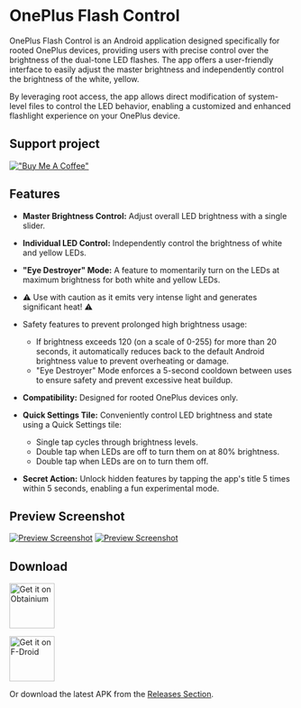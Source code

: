 # OnePlus Flash Control

OnePlus Flash Control is an Android application designed specifically for rooted OnePlus devices, providing users with precise control over the brightness of the dual-tone LED flashes. The app offers a user-friendly interface to easily adjust the master brightness and independently control the brightness of the white, yellow.

By leveraging root access, the app allows direct modification of system-level files to control the LED behavior, enabling a customized and enhanced flashlight experience on your OnePlus device.

## Support project

[!["Buy Me A Coffee"](https://www.buymeacoffee.com/assets/img/custom_images/orange_img.png)](https://buymeacoffee.com/bartixxx32)
## Features

- **Master Brightness Control:** Adjust overall LED brightness with a single slider.
- **Individual LED Control:** Independently control the brightness of white and yellow LEDs.
- **"Eye Destroyer" Mode:** A feature to momentarily turn on the LEDs at maximum brightness for both white and yellow LEDs.
- ⚠️ Use with caution as it emits very intense light and generates significant heat! ⚠️
- Safety features to prevent prolonged high brightness usage:
  - If brightness exceeds 120 (on a scale of 0-255) for more than 20 seconds, it automatically reduces back to the default Android brightness value to prevent overheating or damage.
  - "Eye Destroyer" Mode enforces a 5-second cooldown between uses to ensure safety and prevent excessive heat buildup.

- **Compatibility:** Designed for rooted OnePlus devices only.
- **Quick Settings Tile:** Conveniently control LED brightness and state using a Quick Settings tile:
  - Single tap cycles through brightness levels.
  - Double tap when LEDs are off to turn them on at 80% brightness.
  - Double tap when LEDs are on to turn them off.
- **Secret Action:** Unlock hidden features by tapping the app's title 5 times within 5 seconds, enabling a fun experimental mode.

## Preview Screenshot

[![Preview Screenshot](https://ik.imagekit.io/bartixxx32/ghmirror/tr:w-0.2,r-23/Bartixxx32/Opflashcontrol-app/master/metadata/en-US/images/phoneScreenshots/screenshot1.png)](https://ik.imagekit.io/bartixxx32/ghmirror/Bartixxx32/Opflashcontrol-app/master/metadata/en-US/images/phoneScreenshots/screenshot1.png)
[![Preview Screenshot](https://ik.imagekit.io/bartixxx32/ghmirror/tr:w-0.2,r-23/Bartixxx32/Opflashcontrol-app/master/metadata/en-US/images/phoneScreenshots/screenshot2.png)](https://ik.imagekit.io/bartixxx32/ghmirror/Bartixxx32/Opflashcontrol-app/master/metadata/en-US/images/phoneScreenshots/screenshot2.png)



## Download



[<img src="https://github.com/ImranR98/Obtainium/blob/main/assets/graphics/badge_obtainium.png"
alt="Get it on Obtainium"
height="80">](https://apps.obtainium.imranr.dev/redirect?r=obtainium://app/%7B%22id%22%3A%22com.bartixxx.opflashcontrol%22%2C%22url%22%3A%22https%3A%2F%2Fgithub.com%2FBartixxx32%2FOpflashcontrol-app%22%2C%22author%22%3A%22Bartixxx32%22%2C%22name%22%3A%22OnePlus%20Flash%20Control%22%2C%22preferredApkIndex%22%3A0%2C%22additionalSettings%22%3A%22%7B%5C%22includePrereleases%5C%22%3Atrue%2C%5C%22fallbackToOlderReleases%5C%22%3Atrue%2C%5C%22filterReleaseTitlesByRegEx%5C%22%3A%5C%22%5C%22%2C%5C%22filterReleaseNotesByRegEx%5C%22%3A%5C%22%5C%22%2C%5C%22verifyLatestTag%5C%22%3Afalse%2C%5C%22dontSortReleasesList%5C%22%3Afalse%2C%5C%22useLatestAssetDateAsReleaseDate%5C%22%3Afalse%2C%5C%22releaseTitleAsVersion%5C%22%3Afalse%2C%5C%22trackOnly%5C%22%3Afalse%2C%5C%22versionExtractionRegEx%5C%22%3A%5C%22%5C%22%2C%5C%22matchGroupToUse%5C%22%3A%5C%22%5C%22%2C%5C%22versionDetection%5C%22%3Atrue%2C%5C%22releaseDateAsVersion%5C%22%3Afalse%2C%5C%22useVersionCodeAsOSVersion%5C%22%3Afalse%2C%5C%22apkFilterRegEx%5C%22%3A%5C%22%5C%22%2C%5C%22invertAPKFilter%5C%22%3Afalse%2C%5C%22autoApkFilterByArch%5C%22%3Atrue%2C%5C%22appName%5C%22%3A%5C%22%5C%22%2C%5C%22shizukuPretendToBeGooglePlay%5C%22%3Afalse%2C%5C%22allowInsecure%5C%22%3Afalse%2C%5C%22exemptFromBackgroundUpdates%5C%22%3Afalse%2C%5C%22skipUpdateNotifications%5C%22%3Afalse%2C%5C%22about%5C%22%3A%5C%22%5C%22%2C%5C%22refreshBeforeDownload%5C%22%3Afalse%7D%22%2C%22overrideSource%22%3Anull%7D)

[<img src="https://fdroid.gitlab.io/artwork/badge/get-it-on.png"
alt="Get it on F-Droid"
height="80">](https://f-droid.org/packages/com.bartixxx.opflashcontrol/)

Or download the latest APK from the [Releases Section](https://github.com/Bartixxx32/Opflashcontrol-app/releases/latest).
